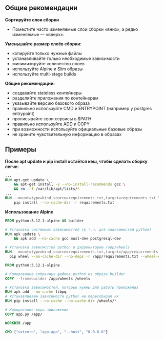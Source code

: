 ## Общие рекомендации

**Сортируйте слои сборки**  
  - Поместите часто изменяемые слои сборки «вниз», а редко изменяемые — «вверх».
  
**Уменьшайте размер слоёв сборки:**  
  - копируйте только нужные файлы  
  - устанавливайте только необходимые зависимости  
  - минимизируйте количество слоев  
  - используйте Alpine и Slim образы  
  - используйте multi-stage builds
  
**Общие рекомендации:**  
  - создавайте stateless контейнеры  
  - разделяйте приложения по контейнерам  
  - указывайте версию базового образа  
  - правильно используйте CMD и ENTRYPOINT (например у postgres entrypoint)
  - прописывайте свои сервисы в $PATH  
  - правильно используйте ADD и COPY  
  - при возможности используйте официальные базовые образы  
  - не храните чувствительную информацию в образах  

## Примеры

**После apt update и pip install остаётся кеш, чтобы сделать сборку легче:**
```Dockerfile
...
RUN apt-get update \
    && apt-get install -y --no-install-recommends gcc \
    && rm -rf /var/lib/apt/lists/*
...
RUN --mount=type=bind,source=requirements.txt,target=requirements.txt \
    pip install --no-cache-dir -r requirements.txt
```
**Использование Alpine**
```Dockerfile
FROM python:3.12.1-alpine AS builder

# Установка системных зависимостей (в т.ч. для зависимостей python)
RUN apk update \
    && apk add --no-cache gcc musl-dev postgresql-dev

# Установка зависмостей python в диррекиторию /app/wheels
RUN --mount=type=bind,source=requirements.txt,target=/app/requirements.txt \
  pip wheel --no-cache-dir --no-deps -r /app/requirements.txt --wheel-dir /app/wheels

FROM python:3.12.1-alpine

# Копирование собранных файлов python из образа builder
COPY --from=builder /app/wheels /wheels

# Установка зависимостей, которые нужны для работы приложения
RUN apk add --no-cache libpq
# Устанавливаем зависимости python не пересобирая их
RUN pip install --no-cache --no-cache-dir /wheels/*

# Копирование кода приложения
COPY app.py /app/

WORKDIR /app

CMD ["uvicorn", "app:app", "--host", "0.0.0.0"]
```
